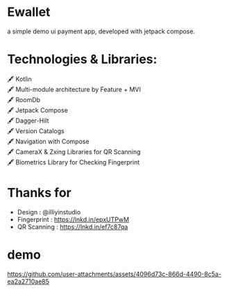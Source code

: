 # Ewallet
a simple demo ui payment app, developed with jetpack compose. 


# Technologies & Libraries: 

🖋️ Kotlin 
<br/>
🖋️ Multi-module architecture by Feature + MVI 
<br/>
🖋️ RoomDb
<br/>
🖋️ Jetpack Compose
<br/>
🖋️ Dagger-Hilt 
<br/>
🖋️ Version Catalogs
<br/>
🖋️ Navigation with Compose
<br/>
🖋️ CameraX & Zxing Libraries for QR Scanning 
<br/>
🖋️ Biometrics Library for Checking Fingerprint 

# Thanks for

- Design : @illiyinstudio
- Fingerprint : https://lnkd.in/epxUTPwM
- QR Scanning : https://lnkd.in/ef7c87qa


# demo

https://github.com/user-attachments/assets/4096d73c-866d-4490-8c5a-ea2a2710ae85

